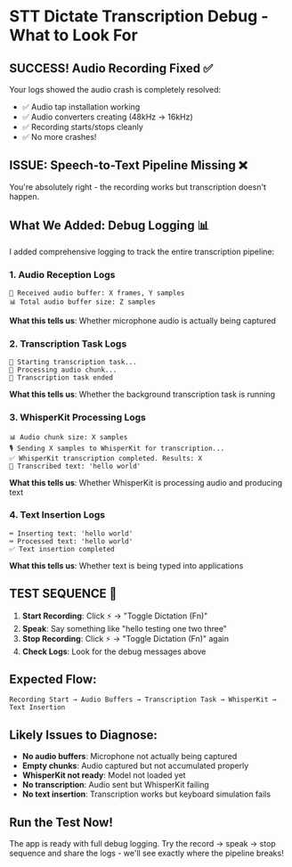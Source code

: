 # STT Dictate Transcription Debug - What to Look For

## SUCCESS! Audio Recording Fixed ✅
Your logs showed the audio crash is completely resolved:
- ✅ Audio tap installation working
- ✅ Audio converters creating (48kHz → 16kHz) 
- ✅ Recording starts/stops cleanly
- ✅ No more crashes!

## ISSUE: Speech-to-Text Pipeline Missing ❌
You're absolutely right - the recording works but transcription doesn't happen.

## What We Added: Debug Logging 📊

I added comprehensive logging to track the entire transcription pipeline:

### 1. Audio Reception Logs
```
🎤 Received audio buffer: X frames, Y samples
📊 Total audio buffer size: Z samples
```
**What this tells us**: Whether microphone audio is actually being captured

### 2. Transcription Task Logs  
```
🎯 Starting transcription task...
🔄 Processing audio chunk...
🛑 Transcription task ended
```
**What this tells us**: Whether the background transcription task is running

### 3. WhisperKit Processing Logs
```
📊 Audio chunk size: X samples
🎙️ Sending X samples to WhisperKit for transcription...
✅ WhisperKit transcription completed. Results: X
📝 Transcribed text: 'hello world'
```
**What this tells us**: Whether WhisperKit is processing audio and producing text

### 4. Text Insertion Logs
```
⌨️ Inserting text: 'hello world'
⌨️ Processed text: 'hello world'
✅ Text insertion completed
```
**What this tells us**: Whether text is being typed into applications

## TEST SEQUENCE 🎯

1. **Start Recording**: Click ⚡ → "Toggle Dictation (Fn)"
2. **Speak**: Say something like "hello testing one two three"
3. **Stop Recording**: Click ⚡ → "Toggle Dictation (Fn)" again
4. **Check Logs**: Look for the debug messages above

## Expected Flow:
```
Recording Start → Audio Buffers → Transcription Task → WhisperKit → Text Insertion
```

## Likely Issues to Diagnose:
- **No audio buffers**: Microphone not actually being captured
- **Empty chunks**: Audio captured but not accumulated properly  
- **WhisperKit not ready**: Model not loaded yet
- **No transcription**: Audio sent but WhisperKit failing
- **No text insertion**: Transcription works but keyboard simulation fails

## Run the Test Now!
The app is ready with full debug logging. Try the record → speak → stop sequence and share the logs - we'll see exactly where the pipeline breaks!
